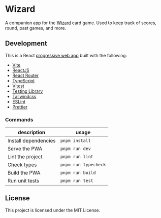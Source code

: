 # Wizard

A companion app for the [Wizard](<https://en.wikipedia.org/wiki/Wizard_(card_game)>) card game. Used to keep track of scores, round, past games, and more.

## Development

This is a React [progressive web app](https://developer.mozilla.org/en-US/docs/Web/Progressive_web_apps) built with the following:

- [Vite](https://vitejs.dev)
- [ReactJS](https://reactjs.org)
- [React Router](https://reactrouter.com/)
- [TypeScript](https://www.typescriptlang.org)
- [Vitest](https://vitest.dev)
- [Testing Library](https://testing-library.com)
- [Tailwindcss](https://tailwindcss.com)
- [ESLint](https://eslint.org)
- [Prettier](https://prettier.io)

### Commands

| description          | usage                |
| -------------------- | -------------------- |
| Install dependencies | `pnpm install`       |
| Serve the PWA        | `pnpm run dev`       |
| Lint the project     | `pnpm run lint`      |
| Check types          | `pnpm run typecheck` |
| Build the PWA        | `pnpm run build`     |
| Run unit tests       | `pnpm run test`      |

## License

This project is licensed under the MIT License.
